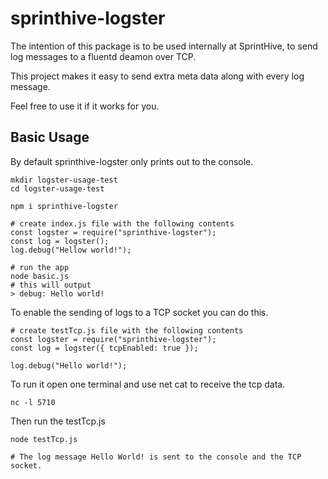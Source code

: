 # sprinthive-logster

The intention of this package is to be used internally at SprintHive, 
to send log messages to a fluentd deamon over TCP.

This project makes it easy to send extra meta data along with every 
log message.
   
Feel free to use it if it works for you.

## Basic Usage

By default sprinthive-logster only prints out to the console.

    mkdir logster-usage-test
    cd logster-usage-test
                  
    npm i sprinthive-logster
    
    # create index.js file with the following contents
    const logster = require("sprinthive-logster");
    const log = logster();
    log.debug("Hellow world!");

    # run the app       
    node basic.js 
    # this will output
    > debug: Hello world!

To enable the sending of logs to a TCP socket you can do this.

    # create testTcp.js file with the following contents
    const logster = require("sprinthive-logster");
    const log = logster({ tcpEnabled: true });
    
    log.debug("Hello world!");
    
To run it open one terminal and use net cat to receive the tcp data. 
    
    nc -l 5710
    
Then run the testTcp.js

    node testTcp.js   
    
    # The log message Hello World! is sent to the console and the TCP socket.
